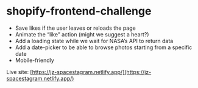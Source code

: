 # shopify-frontend-challenge

- Save likes if the user leaves or reloads the page
- Animate the “like” action (might we suggest a heart?)
- Add a loading state while we wait for NASA’s API to return data
- Add a date-picker to be able to browse photos starting from a specific date
- Mobile-friendly

Live site: [https://jz-spacestagram.netlify.app/](https://jz-spacestagram.netlify.app/)

